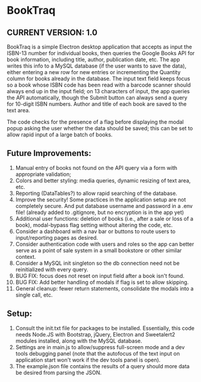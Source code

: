 # BookTraq
## CURRENT VERSION: 1.0

BookTraq is a simple Electron desktop application that accepts as input the ISBN-13 number for individual books, then queries the Google Books API for book information, including title, author, publication date, etc.  The app writes this info to a MySQL database (if the user wants to save the data), either entering a new row for new entries or incrementing the Quantity column for books already in the database.  The input text field keeps focus so a book whose ISBN code has been read with a barcode scanner should always end up in the input field; on 13 characters of input, the app queries the API automatically, though the Submit button can always send a query for 10-digit ISBN numbers.  Author and title of each book are saved to the text area.

The code checks for the presence of a flag before displaying the modal popup asking the user whether the data should be saved; this can be set to allow rapid input of a large batch of books.

## Future Improvements: 
1. Manual entry of books not found on the API query via a form with appropriate validation; 
2. Colors and better styling: media queries, dynamic resizing of text area, etc. 
3. Reporting (DataTables?) to allow rapid searching of the database.
4. Improve the security!  Some practices in the application setup are not completely secure.  And put database username and password in a .env file! (already added to .gitignore, but no encryption is in the app yet)
5. Additional user functions: deletion of books (i.e., after a sale or loss of a book), modal-bypass flag setting without altering the code, etc. 
6. Consider a dashboard with a nav bar or buttons to route users to input/reporting pages as desired.
7. Consider authentication code with users and roles so the app can better serve as a point of sale system in a small bookstore or other similar context.
8. Consider a MySQL init singleton so the db connection need not be reinitialized with every query.
9. BUG FIX: focus does not reset on input field after a book isn't found. 
10. BUG FIX: Add better handling of modals if flag is set to allow skipping.
11. General cleanup: fewer return statements, consolidate the modals into a single call, etc.

## Setup:
1. Consult the init.txt file for packages to be installed.  Essentially, this code needs Node.JS with Bootstrap, jQuery, Electron and Sweetalert2 modules installed, along with the MySQL database.
2. Settings are in main.js to allow/suppress full-screen mode and a dev tools debugging panel (note that the autofocus of the text input on application start won't work if the dev tools panel is open).
3. The example.json file contains the results of a query should more data be desired from parsing the JSON. 